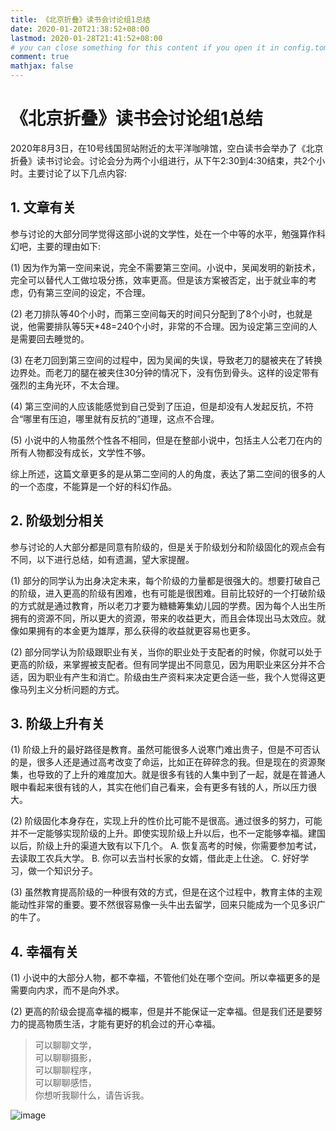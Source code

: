 ```yaml
---
title: 《北京折叠》读书会讨论组1总结
date: 2020-01-20T21:38:52+08:00
lastmod: 2020-01-28T21:41:52+08:00
# you can close something for this content if you open it in config.toml.
comment: true
mathjax: false
---
```


# 《北京折叠》读书会讨论组1总结

2020年8月3日，在10号线国贸站附近的太平洋咖啡馆，空白读书会举办了《北京折叠》读书讨论会。讨论会分为两个小组进行，从下午2:30到4:30结束，共2个小时。主要讨论了以下几点内容:


## 1. 文章有关


参与讨论的大部分同学觉得这部小说的文学性，处在一个中等的水平，勉强算作科幻吧，主要的理由如下:

(1) 因为作为第一空间来说，完全不需要第三空间。小说中，吴闻发明的新技术，完全可以替代人工做垃圾分拣，效率更高。但是该方案被否定，出于就业率的考虑，仍有第三空间的设定，不合理。

(2) 老刀排队等40个小时，而第三空间每天的时间只分配到了8个小时，也就是说，他需要排队等5天*48=240个小时，非常的不合理。因为设定第三空间的人是需要回去睡觉的。

(3) 在老刀回到第三空间的过程中，因为吴闻的失误，导致老刀的腿被夹在了转换边界处。而老刀的腿在被夹住30分钟的情况下，没有伤到骨头。这样的设定带有强烈的主角光环，不太合理。

(4) 第三空间的人应该能感觉到自己受到了压迫，但是却没有人发起反抗，不符合“哪里有压迫，哪里就有反抗的”道理，这点不合理。

(5) 小说中的人物虽然个性各不相同，但是在整部小说中，包括主人公老刀在内的所有人物都没有成长，文学性不够。

综上所述，这篇文章更多的是从第二空间的人的角度，表达了第二空间的很多的人的一个态度，不能算是一个好的科幻作品。

## 2. 阶级划分相关

参与讨论的人大部分都是同意有阶级的，但是关于阶级划分和阶级固化的观点会有不同，以下进行总结，如有遗漏，望大家提醒。

(1) 部分的同学认为出身决定未来，每个阶级的力量都是很强大的。想要打破自己的阶级，进入更高的阶级有困难，也有可能是很困难。目前比较好的一个打破阶级的方式就是通过教育，所以老刀才要为糖糖筹集幼儿园的学费。因为每个人出生所拥有的资源不同，所以更大的资源，带来的收益更大，而且会体现出马太效应。就像如果拥有的本金更为雄厚，那么获得的收益就更容易也更多。

(2) 部分同学认为阶级跟职业有关，当你的职业处于支配者的时候，你就可以处于更高的阶级，来掌握被支配者。但有同学提出不同意见，因为用职业来区分并不合适，因为职业有产生和消亡。阶级由生产资料来决定更合适一些，我个人觉得这更像马列主义分析问题的方式。
 
## 3. 阶级上升有关

(1) 阶级上升的最好路径是教育。虽然可能很多人说寒门难出贵子，但是不可否认的是，很多人还是通过高考改变了命运，比如正在碎碎念的我。但是现在的资源聚集，也导致的了上升的难度加大。就是很多有钱的人集中到了一起，就是在普通人眼中看起来很有钱的人，其实在他们自己看来，会有更多有钱的人，所以压力很大。

(2) 阶级固化本身存在，实现上升的性价比可能不是很高。通过很多的努力，可能并不一定能够实现阶级的上升。即使实现阶级上升以后，也不一定能够幸福。建国以后，阶级上升的渠道大致有以下几个。
A. 恢复高考的时候，你需要参加考试，去读取工农兵大学。
B. 你可以去当村长家的女婿，借此走上仕途。
C. 好好学习，做一个知识分子。

(3) 虽然教育提高阶级的一种很有效的方式，但是在这个过程中，教育主体的主观能动性非常的重要。要不然很容易像一头牛出去留学，回来只能成为一个见多识广的牛了。

## 4. 幸福有关

(1) 小说中的大部分人物，都不幸福，不管他们处在哪个空间。所以幸福更多的是需要向内求，而不是向外求。

(2) 更高的阶级会提高幸福的概率，但是并不能保证一定幸福。但是我们还是要努力的提高物质生活，才能有更好的机会过的开心幸福。

> 可以聊聊文学，   
> 可以聊聊摄影，   
> 可以聊聊程序，   
> 可以聊聊感悟，   
> 你想听我聊什么，请告诉我。

![image](https://mmbiz.qpic.cn/mmbiz_jpg/IDHaWiaS8DJpDWaY4ZNTpQR4riciaVTEqPkpwGNwbmUxHUjv8licNxNlD9IEia7rCb8KYibdRWCiamYGRfetNW1CyqWTQ/0?wx_fmt=jpeg)


